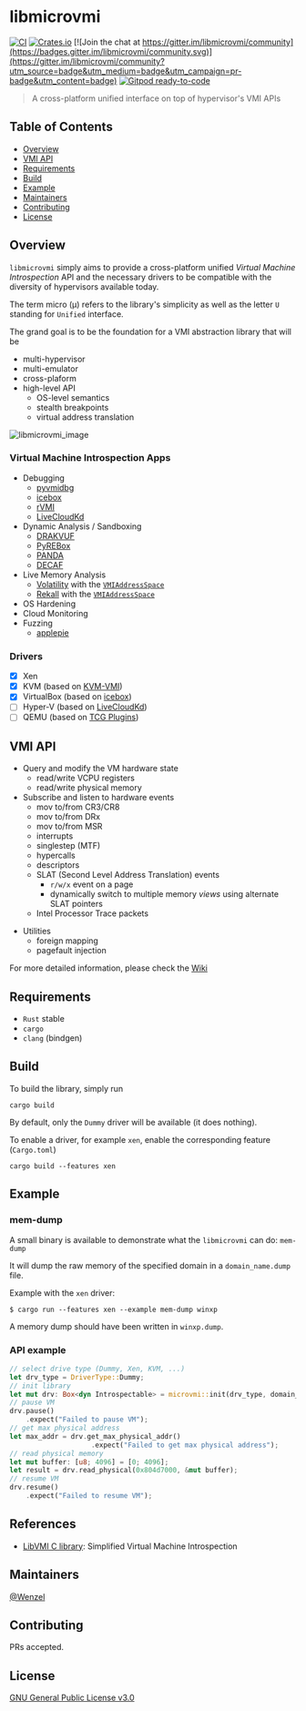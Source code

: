 # libmicrovmi

[![CI](https://github.com/Wenzel/libmicrovmi/workflows/CI/badge.svg)](https://github.com/Wenzel/libmicrovmi/actions?query=workflow%3ACI)
[![Crates.io](https://img.shields.io/crates/v/microvmi.svg)](https://crates.io/crates/microvmi)
[![Join the chat at https://gitter.im/libmicrovmi/community](https://badges.gitter.im/libmicrovmi/community.svg)](https://gitter.im/libmicrovmi/community?utm_source=badge&utm_medium=badge&utm_campaign=pr-badge&utm_content=badge)
[![Gitpod ready-to-code](https://img.shields.io/badge/Gitpod-ready--to--code-blue?logo=gitpod)](https://gitpod.io/#https://github.com/Wenzel/libmicrovmi)

> A cross-platform unified interface on top of hypervisor's VMI APIs

## Table of Contents

- [Overview](#overview)
- [VMI API](#vmi-api)
- [Requirements](#requirements)
- [Build](#build)
- [Example](#example)
- [Maintainers](#maintainers)
- [Contributing](#contributing)
- [License](#license)

## Overview

`libmicrovmi` simply aims to provide a cross-platform unified _Virtual Machine Introspection_ API and the necessary drivers to be
compatible with the diversity of hypervisors available today.

The term micro (μ) refers to the library's simplicity as well as the letter `U`
standing for `Unified` interface.

The grand goal is to be the foundation for a VMI abstraction library that will
be
- multi-hypervisor
- multi-emulator
- cross-plaform
- high-level API
    - OS-level semantics
    - stealth breakpoints
    - virtual address translation

![libmicrovmi_image](https://user-images.githubusercontent.com/964610/67619627-51036e80-f7ed-11e9-80f6-2eb15b018108.png)

### Virtual Machine Introspection Apps

- Debugging
    - [pyvmidbg](https://github.com/Wenzel/pyvmidbg)
    - [icebox](https://github.com/thalium/icebox)
    - [rVMI](https://github.com/fireeye/rvmi)
    - [LiveCloudKd](https://github.com/comaeio/LiveCloudKd)
- Dynamic Analysis / Sandboxing
    - [DRAKVUF](https://github.com/tklengyel/drakvuf)
    - [PyREBox](https://github.com/Cisco-Talos/pyrebox)
    - [PANDA](https://github.com/panda-re/panda)
    - [DECAF](https://github.com/decaf-project/DECAF)
- Live Memory Analysis
    - [Volatility](https://github.com/volatilityfoundation/volatility) with the [`VMIAddressSpace`](https://github.com/libvmi/python/blob/d50eca447c4b3ea2ba49df847bfb7a3d6f000bc0/volatility/vmi.py)
    - [Rekall](https://github.com/google/rekall) with the [`VMIAddressSpace`](https://github.com/google/rekall/blob/e2424fb0cfd34db954101375a58fdfafeac3d2fa/rekall-core/rekall/plugins/addrspaces/vmi.py)
- OS Hardening
- Cloud Monitoring
- Fuzzing
    - [applepie](https://github.com/gamozolabs/applepie)

### Drivers

- [x] Xen
- [x] KVM (based on [KVM-VMI](https://github.com/KVM-VMI/kvm-vmi))
- [x] VirtualBox (based on [icebox](https://github.com/thalium/icebox))
- [ ] Hyper-V (based on [LiveCloudKd](https://github.com/comaeio/LiveCloudKd))
- [ ] QEMU (based on [TCG Plugins](https://github.com/comaeio/LiveCloudKd))

## VMI API

* Query and modify the VM hardware state
    - read/write VCPU registers
    - read/write physical memory
* Subscribe and listen to hardware events
    - mov to/from CR3/CR8
    - mov to/from DRx
    - mov to/from MSR
    - interrupts
    - singlestep (MTF)
    - hypercalls
    - descriptors
    - SLAT (Second Level Address Translation) events
        - `r/w/x` event on a page
        - dynamically switch to multiple memory _views_ using alternate SLAT pointers
    - Intel Processor Trace packets
- Utilities
    - foreign mapping
    - pagefault injection

For more detailed information, please check the [Wiki](https://github.com/Wenzel/libmicrovmi/wiki)

## Requirements

- `Rust` stable
- `cargo`
- `clang` (bindgen)

## Build

To build the library, simply run

    cargo build

By default, only the `Dummy` driver will be available (it does nothing).

To enable a driver, for example `xen`, enable the corresponding feature
(`Cargo.toml`)

    cargo build --features xen

## Example

### mem-dump

A small binary is available to demonstrate what the `libmicrovmi` can do: `mem-dump`

It will dump the raw memory of the specified domain in a `domain_name.dump`
file.

Example with the `xen` driver:
~~~
$ cargo run --features xen --example mem-dump winxp
~~~

A memory dump should have been written in `winxp.dump`.

### API example

~~~Rust
// select drive type (Dummy, Xen, KVM, ...)
let drv_type = DriverType::Dummy;
// init library
let mut drv: Box<dyn Introspectable> = microvmi::init(drv_type, domain_name);
// pause VM
drv.pause()
    .expect("Failed to pause VM");
// get max physical address
let max_addr = drv.get_max_physical_addr()
                    .expect("Failed to get max physical address");
// read physical memory
let mut buffer: [u8; 4096] = [0; 4096];
let result = drv.read_physical(0x804d7000, &mut buffer);
// resume VM
drv.resume()
    .expect("Failed to resume VM");
~~~

## References

- [LibVMI C library](https://github.com/libvmi/libvmi): Simplified Virtual Machine Introspection

## Maintainers

[@Wenzel](https://github.com/Wenzel)

## Contributing

PRs accepted.

## License

[GNU General Public License v3.0](https://github.com/Wenzel/pyvmidbg/blob/master/LICENSE)

